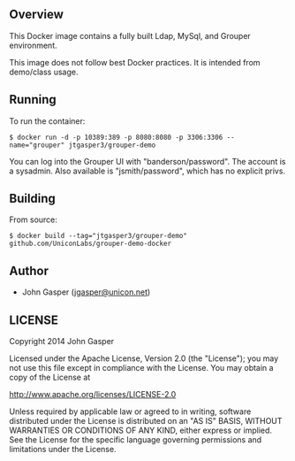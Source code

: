 ## Overview
This Docker image contains a fully built Ldap, MySql, and Grouper environment.

This image does not follow best Docker practices. It is intended from demo/class usage.

## Running

To run the container:

```
$ docker run -d -p 10389:389 -p 8080:8080 -p 3306:3306 --name="grouper" jtgasper3/grouper-demo
```

You can log into the Grouper UI with "banderson/password". The account is a sysadmin. Also available is "jsmith/password", which has no explicit privs.

## Building

From source:

```
$ docker build --tag="jtgasper3/grouper-demo" github.com/UniconLabs/grouper-demo-docker
```

## Author

  * John Gasper (<jgasper@unicon.net>)

## LICENSE

Copyright 2014 John Gasper

Licensed under the Apache License, Version 2.0 (the "License");
you may not use this file except in compliance with the License.
You may obtain a copy of the License at

  http://www.apache.org/licenses/LICENSE-2.0

Unless required by applicable law or agreed to in writing, software
distributed under the License is distributed on an "AS IS" BASIS,
WITHOUT WARRANTIES OR CONDITIONS OF ANY KIND, either express or implied.
See the License for the specific language governing permissions and
limitations under the License.
